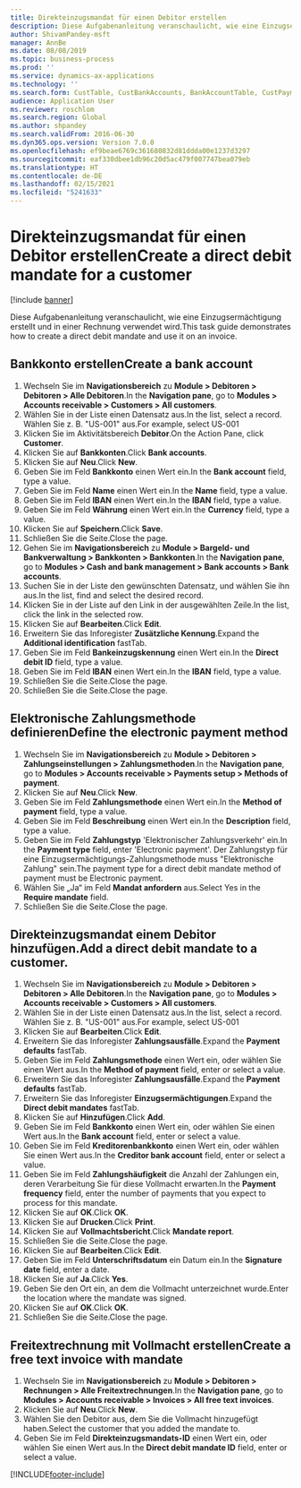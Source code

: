 ```yaml
---
title: Direkteinzugsmandat für einen Debitor erstellen
description: Diese Aufgabenanleitung veranschaulicht, wie eine Einzugsermächtigung erstellt und in einer Rechnung verwendet wird.
author: ShivamPandey-msft
manager: AnnBe
ms.date: 08/08/2019
ms.topic: business-process
ms.prod: ''
ms.service: dynamics-ax-applications
ms.technology: ''
ms.search.form: CustTable, CustBankAccounts, BankAccountTable, CustPaymMode, CustDirectDebitMandate, BankAccountTableLookUp, SrsReportViewerForm,  LogisticsAddressCityLookup, CustFreeInvoice, CustTableLookup
audience: Application User
ms.reviewer: roschlom
ms.search.region: Global
ms.author: shpandey
ms.search.validFrom: 2016-06-30
ms.dyn365.ops.version: Version 7.0.0
ms.openlocfilehash: ef9beae6769c361680832d81ddda00e1237d3297
ms.sourcegitcommit: eaf330dbee1db96c20d5ac479f007747bea079eb
ms.translationtype: HT
ms.contentlocale: de-DE
ms.lasthandoff: 02/15/2021
ms.locfileid: "5241633"
---
```

# <a name="create-a-direct-debit-mandate-for-a-customer"></a><span data-ttu-id="2ad4c-103">Direkteinzugsmandat für einen Debitor erstellen</span><span class="sxs-lookup"><span data-stu-id="2ad4c-103">Create a direct debit mandate for a customer</span></span>

[!include [banner](../../includes/banner.md)]

<span data-ttu-id="2ad4c-104">Diese Aufgabenanleitung veranschaulicht, wie eine Einzugsermächtigung erstellt und in einer Rechnung verwendet wird.</span><span class="sxs-lookup"><span data-stu-id="2ad4c-104">This task guide demonstrates how to create a direct debit mandate and use it on an invoice.</span></span>


## <a name="create-a-bank-account"></a><span data-ttu-id="2ad4c-105">Bankkonto erstellen</span><span class="sxs-lookup"><span data-stu-id="2ad4c-105">Create a bank account</span></span>
1. <span data-ttu-id="2ad4c-106">Wechseln Sie im **Navigationsbereich** zu **Module > Debitoren > Debitoren > Alle Debitoren**.</span><span class="sxs-lookup"><span data-stu-id="2ad4c-106">In the **Navigation pane**, go to **Modules > Accounts receivable > Customers > All customers**.</span></span>
2. <span data-ttu-id="2ad4c-107">Wählen Sie in der Liste einen Datensatz aus.</span><span class="sxs-lookup"><span data-stu-id="2ad4c-107">In the list, select a record.</span></span> <span data-ttu-id="2ad4c-108">Wählen Sie z. B. "US-001" aus.</span><span class="sxs-lookup"><span data-stu-id="2ad4c-108">For example, select US-001</span></span>
3. <span data-ttu-id="2ad4c-109">Klicken Sie im Aktivitätsbereich **Debitor**.</span><span class="sxs-lookup"><span data-stu-id="2ad4c-109">On the Action Pane, click **Customer**.</span></span>
4. <span data-ttu-id="2ad4c-110">Klicken Sie auf **Bankkonten**.</span><span class="sxs-lookup"><span data-stu-id="2ad4c-110">Click **Bank accounts**.</span></span>
5. <span data-ttu-id="2ad4c-111">Klicken Sie auf **Neu**.</span><span class="sxs-lookup"><span data-stu-id="2ad4c-111">Click **New**.</span></span>
6. <span data-ttu-id="2ad4c-112">Geben Sie im Feld **Bankkonto** einen Wert ein.</span><span class="sxs-lookup"><span data-stu-id="2ad4c-112">In the **Bank account** field, type a value.</span></span>
7. <span data-ttu-id="2ad4c-113">Geben Sie im Feld **Name** einen Wert ein.</span><span class="sxs-lookup"><span data-stu-id="2ad4c-113">In the **Name** field, type a value.</span></span>
8. <span data-ttu-id="2ad4c-114">Geben Sie im Feld **IBAN** einen Wert ein.</span><span class="sxs-lookup"><span data-stu-id="2ad4c-114">In the **IBAN** field, type a value.</span></span>
9. <span data-ttu-id="2ad4c-115">Geben Sie im Feld **Währung** einen Wert ein.</span><span class="sxs-lookup"><span data-stu-id="2ad4c-115">In the **Currency** field, type a value.</span></span>
10. <span data-ttu-id="2ad4c-116">Klicken Sie auf **Speichern**.</span><span class="sxs-lookup"><span data-stu-id="2ad4c-116">Click **Save**.</span></span>
11. <span data-ttu-id="2ad4c-117">Schließen Sie die Seite.</span><span class="sxs-lookup"><span data-stu-id="2ad4c-117">Close the page.</span></span>
12. <span data-ttu-id="2ad4c-118">Gehen Sie im **Navigationsbereich** zu **Module > Bargeld- und Bankverwaltung > Bankkonten > Bankkonten**.</span><span class="sxs-lookup"><span data-stu-id="2ad4c-118">In the **Navigation pane**, go to **Modules > Cash and bank management > Bank accounts > Bank accounts**.</span></span>
13. <span data-ttu-id="2ad4c-119">Suchen Sie in der Liste den gewünschten Datensatz, und wählen Sie ihn aus.</span><span class="sxs-lookup"><span data-stu-id="2ad4c-119">In the list, find and select the desired record.</span></span>
14. <span data-ttu-id="2ad4c-120">Klicken Sie in der Liste auf den Link in der ausgewählten Zeile.</span><span class="sxs-lookup"><span data-stu-id="2ad4c-120">In the list, click the link in the selected row.</span></span>
15. <span data-ttu-id="2ad4c-121">Klicken Sie auf **Bearbeiten**.</span><span class="sxs-lookup"><span data-stu-id="2ad4c-121">Click **Edit**.</span></span>
16. <span data-ttu-id="2ad4c-122">Erweitern Sie das Inforegister **Zusätzliche Kennung**.</span><span class="sxs-lookup"><span data-stu-id="2ad4c-122">Expand the **Additional identification** fastTab.</span></span>
17. <span data-ttu-id="2ad4c-123">Geben Sie im Feld **Bankeinzugskennung** einen Wert ein.</span><span class="sxs-lookup"><span data-stu-id="2ad4c-123">In the **Direct debit ID** field, type a value.</span></span>
18. <span data-ttu-id="2ad4c-124">Geben Sie im Feld **IBAN** einen Wert ein.</span><span class="sxs-lookup"><span data-stu-id="2ad4c-124">In the **IBAN** field, type a value.</span></span>
19. <span data-ttu-id="2ad4c-125">Schließen Sie die Seite.</span><span class="sxs-lookup"><span data-stu-id="2ad4c-125">Close the page.</span></span>
20. <span data-ttu-id="2ad4c-126">Schließen Sie die Seite.</span><span class="sxs-lookup"><span data-stu-id="2ad4c-126">Close the page.</span></span>

## <a name="define-the-electronic-payment-method"></a><span data-ttu-id="2ad4c-127">Elektronische Zahlungsmethode definieren</span><span class="sxs-lookup"><span data-stu-id="2ad4c-127">Define the electronic payment method</span></span>
1. <span data-ttu-id="2ad4c-128">Wechseln Sie im **Navigationsbereich** zu **Module > Debitoren > Zahlungseinstellungen > Zahlungsmethoden**.</span><span class="sxs-lookup"><span data-stu-id="2ad4c-128">In the **Navigation pane**, go to **Modules > Accounts receivable > Payments setup > Methods of payment**.</span></span>
2. <span data-ttu-id="2ad4c-129">Klicken Sie auf **Neu**.</span><span class="sxs-lookup"><span data-stu-id="2ad4c-129">Click **New**.</span></span>
3. <span data-ttu-id="2ad4c-130">Geben Sie im Feld **Zahlungsmethode** einen Wert ein.</span><span class="sxs-lookup"><span data-stu-id="2ad4c-130">In the **Method of payment** field, type a value.</span></span>
4. <span data-ttu-id="2ad4c-131">Geben Sie im Feld **Beschreibung** einen Wert ein.</span><span class="sxs-lookup"><span data-stu-id="2ad4c-131">In the **Description** field, type a value.</span></span>
5. <span data-ttu-id="2ad4c-132">Geben Sie im Feld **Zahlungstyp** 'Elektronischer Zahlungsverkehr' ein.</span><span class="sxs-lookup"><span data-stu-id="2ad4c-132">In the **Payment type** field, enter 'Electronic payment'.</span></span> <span data-ttu-id="2ad4c-133">Der Zahlungstyp für eine Einzugsermächtigungs-Zahlungsmethode muss "Elektronische Zahlung" sein.</span><span class="sxs-lookup"><span data-stu-id="2ad4c-133">The payment type for a direct debit mandate method of payment must be Electronic payment.</span></span>
6. <span data-ttu-id="2ad4c-134">Wählen Sie „Ja“ im Feld **Mandat anfordern** aus.</span><span class="sxs-lookup"><span data-stu-id="2ad4c-134">Select Yes in the **Require mandate** field.</span></span>
7. <span data-ttu-id="2ad4c-135">Schließen Sie die Seite.</span><span class="sxs-lookup"><span data-stu-id="2ad4c-135">Close the page.</span></span>

## <a name="add-a-direct-debit-mandate-to-a-customer"></a><span data-ttu-id="2ad4c-136">Direkteinzugsmandat einem Debitor hinzufügen.</span><span class="sxs-lookup"><span data-stu-id="2ad4c-136">Add a direct debit mandate to a customer.</span></span>
1. <span data-ttu-id="2ad4c-137">Wechseln Sie im **Navigationsbereich** zu **Module > Debitoren > Debitoren > Alle Debitoren**.</span><span class="sxs-lookup"><span data-stu-id="2ad4c-137">In the **Navigation pane**, go to **Modules > Accounts receivable > Customers > All customers**.</span></span>
2. <span data-ttu-id="2ad4c-138">Wählen Sie in der Liste einen Datensatz aus.</span><span class="sxs-lookup"><span data-stu-id="2ad4c-138">In the list, select a record.</span></span> <span data-ttu-id="2ad4c-139">Wählen Sie z. B. "US-001" aus.</span><span class="sxs-lookup"><span data-stu-id="2ad4c-139">For example, select US-001</span></span>
3. <span data-ttu-id="2ad4c-140">Klicken Sie auf **Bearbeiten**.</span><span class="sxs-lookup"><span data-stu-id="2ad4c-140">Click **Edit**.</span></span>
4. <span data-ttu-id="2ad4c-141">Erweitern Sie das Inforegister **Zahlungsausfälle**.</span><span class="sxs-lookup"><span data-stu-id="2ad4c-141">Expand the **Payment defaults** fastTab.</span></span>
5. <span data-ttu-id="2ad4c-142">Geben Sie im Feld **Zahlungsmethode** einen Wert ein, oder wählen Sie einen Wert aus.</span><span class="sxs-lookup"><span data-stu-id="2ad4c-142">In the **Method of payment** field, enter or select a value.</span></span>
6. <span data-ttu-id="2ad4c-143">Erweitern Sie das Inforegister **Zahlungsausfälle**.</span><span class="sxs-lookup"><span data-stu-id="2ad4c-143">Expand the **Payment defaults** fastTab.</span></span>
7. <span data-ttu-id="2ad4c-144">Erweitern Sie das Inforegister **Einzugsermächtigungen**.</span><span class="sxs-lookup"><span data-stu-id="2ad4c-144">Expand the **Direct debit mandates** fastTab.</span></span>
8. <span data-ttu-id="2ad4c-145">Klicken Sie auf **Hinzufügen**.</span><span class="sxs-lookup"><span data-stu-id="2ad4c-145">Click **Add**.</span></span>
9. <span data-ttu-id="2ad4c-146">Geben Sie im Feld **Bankkonto** einen Wert ein, oder wählen Sie einen Wert aus.</span><span class="sxs-lookup"><span data-stu-id="2ad4c-146">In the **Bank account** field, enter or select a value.</span></span>
10. <span data-ttu-id="2ad4c-147">Geben Sie im Feld **Kreditorenbankkonto** einen Wert ein, oder wählen Sie einen Wert aus.</span><span class="sxs-lookup"><span data-stu-id="2ad4c-147">In the **Creditor bank account** field, enter or select a value.</span></span>
11. <span data-ttu-id="2ad4c-148">Geben Sie im Feld **Zahlungshäufigkeit** die Anzahl der Zahlungen ein, deren Verarbeitung Sie für diese Vollmacht erwarten.</span><span class="sxs-lookup"><span data-stu-id="2ad4c-148">In the **Payment frequency** field, enter the number of payments that you expect to process for this mandate.</span></span>
12. <span data-ttu-id="2ad4c-149">Klicken Sie auf **OK**.</span><span class="sxs-lookup"><span data-stu-id="2ad4c-149">Click **OK**.</span></span>
13. <span data-ttu-id="2ad4c-150">Klicken Sie auf **Drucken**.</span><span class="sxs-lookup"><span data-stu-id="2ad4c-150">Click **Print**.</span></span>
14. <span data-ttu-id="2ad4c-151">Klicken Sie auf **Vollmachtsbericht**.</span><span class="sxs-lookup"><span data-stu-id="2ad4c-151">Click **Mandate report**.</span></span>
15. <span data-ttu-id="2ad4c-152">Schließen Sie die Seite.</span><span class="sxs-lookup"><span data-stu-id="2ad4c-152">Close the page.</span></span>
16. <span data-ttu-id="2ad4c-153">Klicken Sie auf **Bearbeiten**.</span><span class="sxs-lookup"><span data-stu-id="2ad4c-153">Click **Edit**.</span></span>
17. <span data-ttu-id="2ad4c-154">Geben Sie im Feld **Unterschriftsdatum** ein Datum ein.</span><span class="sxs-lookup"><span data-stu-id="2ad4c-154">In the **Signature date** field, enter a date.</span></span>
18. <span data-ttu-id="2ad4c-155">Klicken Sie auf **Ja**.</span><span class="sxs-lookup"><span data-stu-id="2ad4c-155">Click **Yes**.</span></span>
19. <span data-ttu-id="2ad4c-156">Geben Sie den Ort ein, an dem die Vollmacht unterzeichnet wurde.</span><span class="sxs-lookup"><span data-stu-id="2ad4c-156">Enter the location where the mandate was signed.</span></span>
20. <span data-ttu-id="2ad4c-157">Klicken Sie auf **OK**.</span><span class="sxs-lookup"><span data-stu-id="2ad4c-157">Click **OK**.</span></span>
21. <span data-ttu-id="2ad4c-158">Schließen Sie die Seite.</span><span class="sxs-lookup"><span data-stu-id="2ad4c-158">Close the page.</span></span>

## <a name="create-a-free-text-invoice-with-mandate"></a><span data-ttu-id="2ad4c-159">Freitextrechnung mit Vollmacht erstellen</span><span class="sxs-lookup"><span data-stu-id="2ad4c-159">Create a free text invoice with mandate</span></span>
1. <span data-ttu-id="2ad4c-160">Wechseln Sie im **Navigationsbereich** zu **Module > Debitoren > Rechnungen > Alle Freitextrechnungen**.</span><span class="sxs-lookup"><span data-stu-id="2ad4c-160">In the **Navigation pane**, go to **Modules > Accounts receivable > Invoices > All free text invoices**.</span></span>
2. <span data-ttu-id="2ad4c-161">Klicken Sie auf **Neu**.</span><span class="sxs-lookup"><span data-stu-id="2ad4c-161">Click **New**.</span></span>
3. <span data-ttu-id="2ad4c-162">Wählen Sie den Debitor aus, dem Sie die Vollmacht hinzugefügt haben.</span><span class="sxs-lookup"><span data-stu-id="2ad4c-162">Select the customer that you added the mandate to.</span></span>
4. <span data-ttu-id="2ad4c-163">Geben Sie im Feld **Direkteinzugsmandats-ID** einen Wert ein, oder wählen Sie einen Wert aus.</span><span class="sxs-lookup"><span data-stu-id="2ad4c-163">In the **Direct debit mandate ID** field, enter or select a value.</span></span>



[!INCLUDE[footer-include](../../../includes/footer-banner.md)]